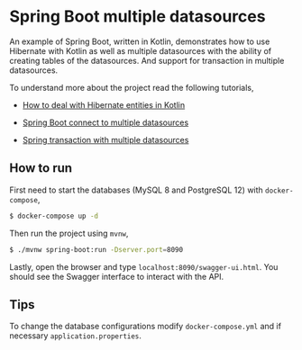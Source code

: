 # Spring Boot multiple datasources

An example of Spring Boot, written in Kotlin, demonstrates how to use Hibernate with Kotlin as well as multiple datasources with the ability of creating tables of the datasources. And support for transaction in multiple datasources.

To understand more about the project read the following tutorials,

- [How to deal with Hibernate entities in Kotlin](https://geekyhacker.com/2019/09/30/how-to-deal-with-hibernate-entities-in-kotlin/)
- [Spring Boot connect to multiple datasources](https://geekyhacker.com/2019/10/05/spring-boot-connect-to-multiple-datasources/)

- [Spring transaction with multiple datasources](https://geekyhacker.com/2019/10/07/spring-transaction-with-multiple-datasources/)


## How to run

First need to start the databases (MySQL 8 and PostgreSQL 12) with `docker-compose`,

```bash
$ docker-compose up -d
```

Then run the project using `mvnw`,

```bash
$ ./mvnw spring-boot:run -Dserver.port=8090 
```

Lastly, open the browser and type `localhost:8090/swagger-ui.html`. 
You should see the Swagger interface to interact with the API.

## Tips

To change the database configurations modify `docker-compose.yml` and if necessary `application.properties`.  
